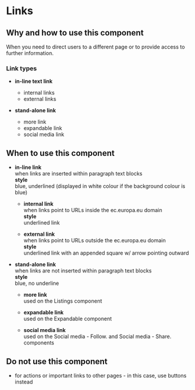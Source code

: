 # Links

## Why and how to use this component

When you need to direct users to a different page or to provide access to further information.

### Link types

-   **in-line text link**
    - internal links
    - external links

-   **stand-alone link**
    - more link
    - expandable link
    - social media link

## When to use this component

-   **in-line link**<br/>
    when links are inserted within paragraph text blocks<br/>
    **style**<br/>
    blue, underlined (displayed in white colour if the background colour is blue)

    -   **internal link**<br/>
        when links point to URLs inside the ec.europa.eu domain<br/>
        **style** <br/>
        underlined link

    -   **external link**<br/>
        when links point to URLs outside the ec.europa.eu domain<br/>
        **style**<br/>
        underlined link with an appended square w/ arrow pointing outward

-   **stand-alone link**<br/>
    when links are not inserted within paragraph text blocks<br/>
    **style**<br/>
    blue, no underline

    -   **more link**<br/>
        used on the Listings component

    -   **expandable link**<br/>
        used on the Expandable component

    -   **social media link**<br/>
        used on the Social media - Follow. and Social media - Share. components

## Do not use this component

- for actions or important links to other pages - in this case, use buttons instead
